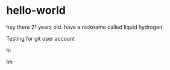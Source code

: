 # hello-world
hey there
  21 years old. have a nickname called liquid hydrogen. 


Testing for git user account 

hi

hh